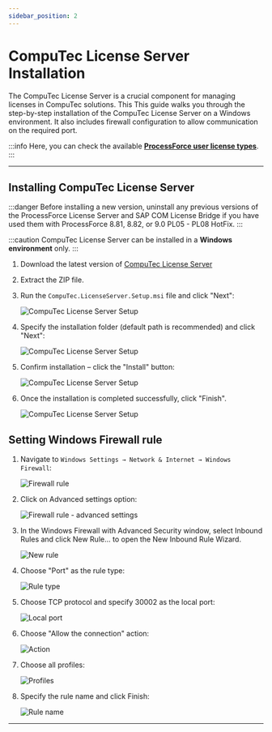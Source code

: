 ```yaml
---
sidebar_position: 2
---
```


# CompuTec License Server Installation

The CompuTec License Server is a crucial component for managing licenses in CompuTec solutions. This This guide walks you through the step-by-step installation of the CompuTec License Server on a Windows environment. It also includes firewall configuration to allow communication on the required port.

:::info
    Here, you can check the available [**ProcessForce user license types**](../license-chart.md).
:::

---

## Installing CompuTec License Server

:::danger
  Before installing a new version, uninstall any previous versions of the ProcessForce License Server and SAP COM License Bridge if you have used them with ProcessForce 8.81, 8.82, or 9.0 PL05 - PL08 HotFix.
:::

:::caution
    CompuTec License Server can be installed in a **Windows environment** only.
:::

1. Download the latest version of [CompuTec License Server](../../../releases/download.md)

2. Extract the ZIP file.

3. Run the `CompuTec.LicenseServer.Setup.msi` file and click "Next":

    ![CompuTec License Server Setup](./media/license-server-installation/CTLicenseServerInstallerA.png)

4. Specify the installation folder (default path is recommended) and click "Next":

    ![CompuTec License Server Setup](./media/license-server-installation/CTLicenseServerInstallerB.png)

5. Confirm installation – click the "Install" button:

    ![CompuTec License Server Setup](./media/license-server-installation/CTLicenseServerInstallerC.png)

6. Once the installation is completed successfully, click "Finish".

    ![CompuTec License Server Setup](./media/license-server-installation/CTLicenseServerInstallerD.png)

## Setting Windows Firewall rule

1. Navigate to `Windows Settings → Network & Internet → Windows Firewall`:

    ![Firewall rule](./media/license-server-installation/firewall-rule.webp)

2. Click on Advanced settings option:

    ![Firewall rule - advanced settings](./media/license-server-installation/firewall-rule-2.webp)

3. In the Windows Firewall with Advanced Security window, select Inbound Rules and click New Rule... to open the New Inbound Rule Wizard.

    ![New rule](./media/license-server-installation/new-rule.webp)

4. Choose "Port" as the rule type:

    ![Rule type](./media/license-server-installation/rule-type.webp)

5. Choose TCP protocol and specify 30002 as the local port:

    ![Local port](./media/license-server-installation/local-port.webp)

6. Choose "Allow the connection" action:

    ![Action](./media/license-server-installation/action.webp)

7. Choose all profiles:

    ![Profiles](./media/license-server-installation/profiles.webp)

8. Specify the rule name and click Finish:

    ![Rule name](./media/license-server-installation/rule-name.webp)

---
